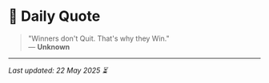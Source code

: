 # 📜 Daily Quote

> "Winners don't Quit. That's why they Win."  
> — **Unknown**

---

_Last updated: 22 May 2025 ⏳_
